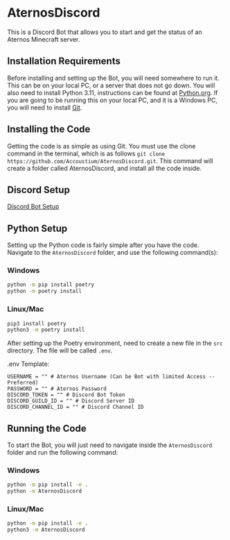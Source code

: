 # AternosDiscord

This is a Discord Bot that allows you to start and get the status of an Aternos Minecraft server.

Installation Requirements
---
Before installing and setting up the Bot, you will need somewhere to run it.  This can be on your local PC, or a server that does not go down.  You will also need to install Python 3.11, instructions can be found at [Python.org](https://www.python.org/downloads/).  If you are going to be running this on your local PC, and it is a Windows PC, you will need to install [Git](https://git-scm.com/downloads/win).

Installing the Code
---
Getting the code is as simple as using Git.  You must use the clone command in the terminal, which is as follows `git clone https://github.com/Accoustium/AternosDiscord.git`.  This command will create a folder called AternosDiscord, and install all the code inside.

Discord Setup
---
[Discord Bot Setup](https://discord.com/developers/docs/quick-start/getting-started)

Python Setup
---
Setting up the Python code is fairly simple after you have the code.  Navigate to the `AternosDiscord` folder, and use the following command(s):
### Windows
```bash
python -m pip install poetry
python -m poetry install
```

### Linux/Mac
```bash
pip3 install poetry
python3 -m poetry install
```

After setting up the Poetry environment, need to create a new file in the `src` directory.  The file will be called `.env`.

.env Template:
```text
USERNAME = "" # Aternos Username (Can be Bot with limited Access -- Preferred)
PASSWORD = "" # Aternos Password
DISCORD_TOKEN = "" # Discord Bot Token
DISCORD_GUILD_ID = "" # Discord Server ID
DISCORD_CHANNEL_ID = "" # Discord Channel ID
```

Running the Code
---
To start the Bot, you will just need to navigate inside the `AternosDiscord` folder and run the following command:
### Windows
```bash
python -m pip install -e .
python -m AternosDiscord
```

### Linux/Mac
```bash
python -m pip install -e .
python3 -m AternosDiscord
```
